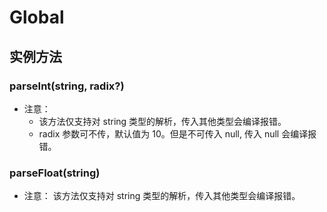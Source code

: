 # Global


## 实例方法


### parseInt(string, radix?)

<!-- UTSJSON.Global.parseInt.description -->

<!-- UTSJSON.Global.parseInt.param -->

<!-- UTSJSON.Global.parseInt.returnValue -->

<!-- UTSJSON.Global.parseInt.compatibility -->

- 注意：
	+ 该方法仅支持对 string 类型的解析，传入其他类型会编译报错。
	+ radix 参数可不传，默认值为 10。但是不可传入 null, 传入 null 会编译报错。


### parseFloat(string)

<!-- UTSJSON.Global.parseFloat.description -->

<!-- UTSJSON.Global.parseFloat.param -->

<!-- UTSJSON.Global.parseFloat.returnValue -->

<!-- UTSJSON.Global.parseFloat.compatibility -->

- 注意： 该方法仅支持对 string 类型的解析，传入其他类型会编译报错。